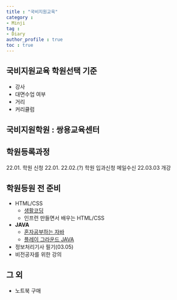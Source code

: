 ```yaml
---
title : "국비지원교육"
category :
- Minji
tag :
- Diary
author_profile : true
toc : true
---
```


## 국비지원교육 학원선택 기준
- 강사
- 대면수업 여부
- 거리
- 커리큘럼

## 국비지원학원 : 쌍용교육센터

## 학원등록과정
22.01. 학원 신청
22.01. 
22.02.(?) 학원 입과신청 메일수신
22.03.03 개강

## 학원등원 전 준비
- HTML/CSS
    - [생활코딩]()
    - 인프런 만들면서 배우는 HTML/CSS  
- **JAVA** 
    - [혼자공부하는 자바]()
    - [플레이 그라운드 JAVA]() 
- 정보처리기사 필기(03.05)   
- 비전공자를 위한 강의

## 그 외 
- 노트북 구매